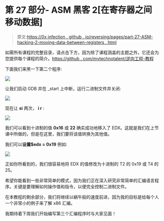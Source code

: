 # 第 27 部分- ASM 黑客 2[在寄存器之间移动数据]

> 原文:[https://0x infection . github . io/reversing/pages/part-27-ASM-hacking-2-moving-data-between-registers . html](https://0xinfection.github.io/reversing/pages/part-27-asm-hacking-2-moving-data-between-registers.html)

如需所有课程的完整目录，请点击下方，因为除了课程涵盖的主题之外，它还会为您提供每个课程的简介。[https://github . com/mytechnotalent/逆向工程-教程](https://github.com/mytechnotalent/Reverse-Engineering-Tutorial)

下面我们来黑一下第二个程序:

![](../Images/eed1242e26d8c49d7439a613b213ec6d.png)

让我们启动 GDB 并在 _start 上中断，运行二进制文件并关闭:

![](../Images/22ac7ab31e9bd99f785e7cc4a4b09dbb.png)

现在让 **si** 两次， **i r** :

![](../Images/923a980a9cb711dcbf4ef405091212cb.png)

我们可以看到十进制的值 **0x16** 或 **22** 确实成功地移入了 EDX。这就是我们在上节课中所做的，但是在这里，我们要将该值转换为其他值。

我们可以**设置$edx = 0x19** 例如:

![](../Images/8a68a481f03b7e8b062918faf544a60c.png)

正如你所看到的，我们很容易地将 EDX 的值修改为十进制的 T2 的 0x19 或 T4 的 25。

希望你能看到一些非常简单的模式，因为我们正在深入研究非常简单的汇编语言程序。关键是要理解如何操作值和指令，以便完全控制二进制文件。

在本教程的剩余部分，我们将继续以蜗牛般的速度前进，因为我的目标是给每个人一个非常小的例子来了解 x86 汇编。

我期待着下周我们开始编写第三个汇编程序时与大家见面！